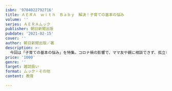 ```yaml
---
isbn: '9784022792716'
title: ＡＥＲＡ　ｗｉｔｈ　Ｂａｂｙ　解決！子育ての基本の悩み
volume: ''
series: ＡＥＲＡムック
publisher: 朝日新聞出版
pubdate: '2021-02-15'
cover: ''
author: 朝日新聞出版／著
description: >-
  今回は「子育ての基本の悩み」を特集。コロナ禍の影響で、ママ友や親に相談できず、孤立しているママも多いと聞きます。寝かしつけ、離乳食、イヤイヤ期など読者から寄せられた悩みを解決します。夫婦の育児分担100タスク表、母乳講座も。
price: '1000'
genre: ''
target: 雑誌扱い
format: ムック・その他
content: 教育

---
```

